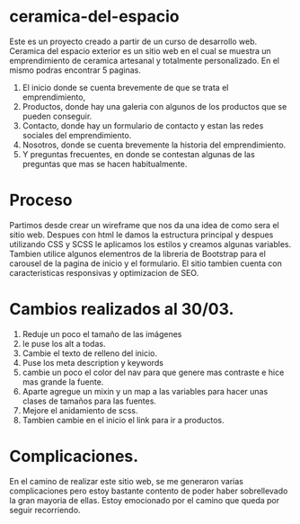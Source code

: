 # ceramica-del-espacio
Este es un proyecto creado a partir de un curso de desarrollo web.
Ceramica del espacio exterior es un sitio web en el cual se muestra un emprendimiento de ceramica artesanal y totalmente personalizado. 
En el mismo podras encontrar 5 paginas. 
1. El inicio donde se cuenta brevemente de que se trata el emprendimiento,
2. Productos, donde hay una galeria con algunos de los productos que se pueden conseguir.
3. Contacto, donde hay un formulario de contacto y estan las redes sociales del emprendimiento.
4. Nosotros, donde se cuenta brevemente la historia del emprendimiento.
5. Y preguntas frecuentes, en donde se contestan algunas de las preguntas que mas se hacen habitualmente.
# Proceso
Partimos desde crear un wireframe que nos da una idea de como sera el sitio web. Despues con html le damos la estructura principal y 
despues utilizando CSS y SCSS le aplicamos los estilos y creamos algunas variables. Tambien utilice algunos elementros de la libreria de Bootstrap
para el carousel de la pagina de inicio y el formulario. 
El sitio tambien cuenta con caracteristicas responsivas y optimizacion de SEO.
# Cambios realizados al 30/03.

1. Reduje un poco el tamaño de las imágenes
2. le puse los alt a todas. 
3. Cambie el texto de relleno del inicio. 
4. Puse los meta description y keywords 
5. cambie un poco el color del nav para que genere mas contraste e hice mas grande la fuente. 
6. Aparte agregue un mixin y un map a las variables para hacer unas clases de tamaños para las fuentes. 
7. Mejore el anidamiento de scss. 
8. Tambien cambie en el inicio el link para ir a productos. 

# Complicaciones.
En el camino de realizar este sitio web, se me generaron varias complicaciones pero estoy bastante contento de poder haber sobrellevado la gran mayoria de ellas.
Estoy emocionado por el camino que queda por seguir recorriendo.

